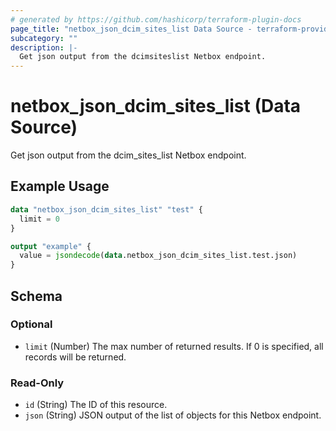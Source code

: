 ```yaml
---
# generated by https://github.com/hashicorp/terraform-plugin-docs
page_title: "netbox_json_dcim_sites_list Data Source - terraform-provider-netbox"
subcategory: ""
description: |-
  Get json output from the dcimsiteslist Netbox endpoint.
---
```


# netbox_json_dcim_sites_list (Data Source)

Get json output from the dcim_sites_list Netbox endpoint.

## Example Usage

```terraform
data "netbox_json_dcim_sites_list" "test" {
  limit = 0
}

output "example" {
  value = jsondecode(data.netbox_json_dcim_sites_list.test.json)
}
```

<!-- schema generated by tfplugindocs -->
## Schema

### Optional

- `limit` (Number) The max number of returned results. If 0 is specified, all records will be returned.

### Read-Only

- `id` (String) The ID of this resource.
- `json` (String) JSON output of the list of objects for this Netbox endpoint.



